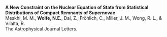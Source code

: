 **A New Constraint on the Nuclear Equation of State from Statistical Distributions of Compact Remnants of Supernovae**
<br>
Meskhi, M. M., **Wolfe, N.E.**, Dai, Z., Fröhlich, C., Miller, J. M., Wong, R. L., & Vilalta, R.
<br>
The Astrophysical Journal Letters.
<br>